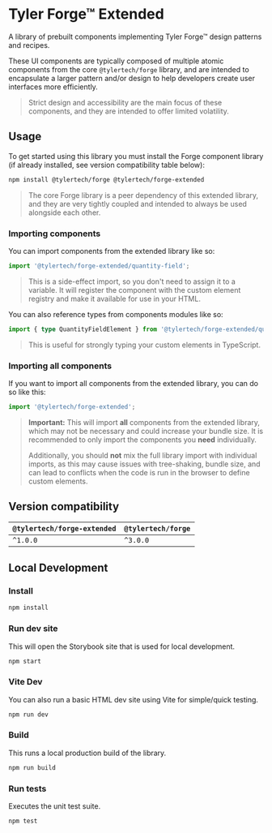 # Tyler Forge™ Extended

A library of prebuilt components implementing Tyler Forge™ design patterns and recipes.

These UI components are typically composed of multiple atomic components from the core `@tylertech/forge`
library, and are intended to encapsulate a larger pattern and/or design to help developers create user
interfaces more efficiently.

> Strict design and accessibility are the main focus of these components, and they are intended to offer limited volatility.

## Usage

To get started using this library you must install the Forge component library (if already installed, see version
compatibility table below):

```bash
npm install @tylertech/forge @tylertech/forge-extended
```

> The core Forge library is a peer dependency of this extended library, and they are very tightly coupled and
> intended to always be used alongside each other.

### Importing components

You can import components from the extended library like so:

```javascript
import '@tylertech/forge-extended/quantity-field';
```

> This is a side-effect import, so you don't need to assign it to a variable. It will register the component with the
> custom element registry and make it available for use in your HTML.

You can also reference types from components modules like so:

```typescript
import { type QuantityFieldElement } from '@tylertech/forge-extended/quantity-field';
```

> This is useful for strongly typing your custom elements in TypeScript.

### Importing **all** components

If you want to import all components from the extended library, you can do so like this:

```javascript
import '@tylertech/forge-extended';
```

> **Important:** This will import **all** components from the extended library, which may not be necessary and could
> increase your bundle size. It is recommended to only import the components you **need** individually.
>
> Additionally, you should **not** mix the full library import with individual imports, as this may cause issues with
> tree-shaking, bundle size, and can lead to conflicts when the code is run in the browser to define custom elements.

## Version compatibility

| `@tylertech/forge-extended` | `@tylertech/forge` |
| --------------------------- | ------------------ |
| `^1.0.0`                    | `^3.0.0`           |

## Local Development

### Install

```bash
npm install
```

### Run dev site

This will open the Storybook site that is used for local development.

```bash
npm start
```

### Vite Dev

You can also run a basic HTML dev site using Vite for simple/quick testing.

```bash
npm run dev
```

### Build

This runs a local production build of the library.

```bash
npm run build
```

### Run tests

Executes the unit test suite.

```bash
npm test
```
